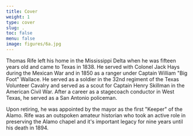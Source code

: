 ```yaml
---
title: Cover
weight: 1
type: cover
slug: .
toc: false
menu: false
image: figures/6a.jpg
---
```


Thomas Rife left his home in the Mississippi Delta when he was fifteen years old and came to Texas in 1838. He served with Colonel Jack Hays during the Mexican War and in 1850 as a ranger under Captain William "Big Foot" Wallace. He served as a soldier in the 32nd regiment of the Texas Volunteer Cavalry and served as a scout for Captain Henry Skillman in the American Civil War. After a career as a stagecoach conductor in West Texas, he served as a San Antonio policeman.  

Upon retiring, he was appointed by the mayor as the first "Keeper" of the Alamo. Rife was an outspoken amateur historian who took an active role in preserving the Alamo chapel and it's important legacy for nine years until his death in 1894.
